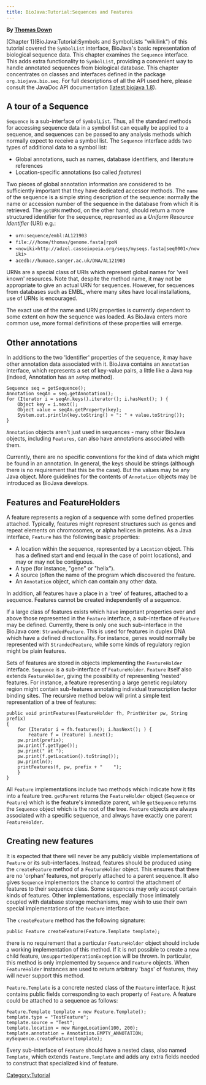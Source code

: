 ```yaml
---
title: BioJava:Tutorial:Sequences and Features
---
```


**By [Thomas Down](mailto:td2@sanger.ac.uk)**

[Chapter 1](BioJava:Tutorial:Symbols and SymbolLists "wikilink") of this
tutorial covered the `SymbolList` interface, BioJava's basic
representation of biological sequence data. This chapter examines the
`Sequence` interface. This adds extra functionality to `SymbolList`,
providing a convenient way to handle annotated sequences from biological
database. This chapter concentrates on classes and interfaces defined in
the package `org.biojava.bio.seq`. For full descriptions of all the API
used here, please consult the JavaDoc API documentation ([latest biojava
1.8](http://www.biojava.org/docs/api1.8/)).

A tour of a Sequence
--------------------

`Sequence` is a sub-interface of `SymbolList`. Thus, all the standard
methods for accessing sequence data in a symbol list can equally be
applied to a sequence, and sequences can be passed to any analysis
methods which normally expect to receive a symbol list. The `Sequence`
interface adds two types of additional data to a symbol list:

-   Global annotations, such as names, database identifiers, and
    literature references
-   Location-specific annotations (so called *features*)

Two pieces of global annotation information are considered to be
sufficiently important that they have dedicated accessor methods. The
`name` of the sequence is a simple string description of the sequence:
normally the name or accession number of the sequence in the database
from which it is retrieved. The `getURN` method, on the other hand,
should return a more structured identifier for the sequence, represented
as a *Uniform Resource Identifier* (URI) e.g.:

-   `urn:sequence/embl:AL121903`
-   `file:///home/thomas/genome.fasta|rpoN`
-   `<nowiki>http://adzel.casseiopeia.org/seqs/myseqs.fasta|seq0001</nowiki>`
-   `acedb://humace.sanger.ac.uk/DNA/AL121903`

URNs are a special class of URIs which represent global names for 'well
known' resources. Note that, despite the method name, it may not be
appropriate to give an actual URN for sequences. However, for sequences
from databases such as EMBL, where many sites have local installations,
use of URNs is encouraged.

The exact use of the name and URN properties is currently dependent to
some extent on how the sequence was loaded. As BioJava enters more
common use, more formal definitions of these properties will emerge.

Other annotations
-----------------

In additions to the two 'identifier' properties of the sequence, it may
have other annotation data associated with it. BioJava contains an
`Annotation` interface, which represents a set of key-value pairs, a
little like a Java `Map` (indeed, Annotation has an `asMap` method).

    Sequence seq = getSequence();
    Annotation seqAn = seq.getAnnotation();
    for (Iterator i = seqAn.keys().iterator(); i.hasNext(); ) {
        Object key = i.next();
        Object value = seqAn.getProperty(key);
        System.out.println(key.toString() + ": " + value.toString());
    }

`Annotation` objects aren't just used in sequences - many other BioJava
objects, including `Features`, can also have annotations associated with
them.

Currently, there are no specific conventions for the kind of data which
might be found in an annotation. In general, the keys should be strings
(although there is no requirement that this be the case). But the values
may be any Java object. More guidelines for the contents of `Annotation`
objects may be introduced as BioJava develops.

Features and FeatureHolders
---------------------------

A feature represents a region of a sequence with some defined properties
attached. Typically, features might represent structures such as genes
and repeat elements on chromosomes, or alpha helices in proteins. As a
Java interface, `Feature` has the following basic properties:

-   A location within the sequence, represented by a `Location` object.
    This has a defined start and end (equal in the case of point
    locations), and may or may not be contiguous.
-   A type (for instance, "gene" or "helix").
-   A source (often the name of the program which discovered the
    feature.
-   An `Annotation` object, which can contain any other data.

In addition, all features have a place in a 'tree' of features, attached
to a sequence. Features cannot be created independently of a sequence.

If a large class of features exists which have important properties over
and above those represented in the `Feature` interface, a sub-interface
of `Feature` may be defined. Currently, there is only one such
sub-interface in the BioJava core: `StrandedFeature`. This is used for
features in duplex DNA which have a defined directionality. For
instance, genes would normally be represented with `StrandedFeature`,
while some kinds of regulatory region might be plain features.

Sets of features are stored in objects implementing the `FeatureHolder`
interface. `Sequence` is a sub-interface of `FeatureHolder`. `Feature`
itself also extends `FeatureHolder`, giving the possibility of
representing 'nested' features. For instance, a feature representing a
large genetic regulatory region might contain sub-features annotating
individual transcription factor binding sites. The recursive method
below will print a simple text representation of a tree of features:

    public void printFeatures(FeatureHolder fh, PrintWriter pw, String prefix)
    {
        for (Iterator i = fh.features(); i.hasNext(); ) {
            Feature f = (Feature) i.next();
        pw.print(prefix);
        pw.print(f.getType());
        pw.print(" at ");
        pw.print(f.getLocation().toString());
        pw.println();
        printFeatures(f, pw, prefix + "    ");
        }
    }

All `Feature` implementations include two methods which indicate how it
fits into a feature tree. `getParent` returns the `FeatureHolder` object
(`Sequence` or `Feature`) which is the feature's immediate parent, while
`getSequence` returns the `Sequence` object which is the root of the
tree. `Feature` objects are always associated with a specific sequence,
and always have exactly one parent `FeatureHolder`.

Creating new features
---------------------

It is expected that there will never be any publicly visible
implementations of `Feature` or its sub-interfaces. Instead, features
should be produced using the `createFeature` method of a `FeatureHolder`
object. This ensures that there are no 'orphan' features, not properly
attached to a parent sequence. It also gives `Sequence` implementors the
chance to control the attachment of features to their sequence class.
Some sequences may only accept certain kinds of features. Other
implementations, especially those intimately coupled with database
storage mechanisms, may wish to use their own special implementations of
the `Feature` interface.

The `createFeature` method has the following signature:

    public Feature createFeature(Feature.Template template);

there is no requirement that a particular `FeatureHolder` object should
include a working implementation of this method. If it is not possible
to create a new child feature, `UnsupportedOperationException` will be
thrown. In particular, this method is only implemented by `Sequence` and
`Feature` objects. When `FeatureHolder` instances are used to return
arbitrary 'bags' of features, they will never support this method.

`Feature.Template` is a concrete nested class of the `Feature`
interface. It just contains public fields corresponding to each property
of `Feature`. A feature could be attached to a sequence as follows:

    Feature.Template template = new Feature.Template();
    template.type = "TestFeature";
    template.source = "Test";
    template.location = new RangeLocation(100, 200);
    template.annotation = Annotation.EMPTY_ANNOTATION;
    mySequence.createFeature(template);

Every sub-interface of `Feature` should have a nested class, also named
`Template`, which extends `Feature.Template` and adds any extra fields
needed to construct that specialized kind of feature.

<Category:Tutorial>

